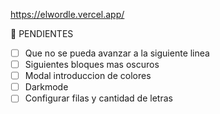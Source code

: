 https://elwordle.vercel.app/

📂 PENDIENTES
- [ ] Que no se pueda avanzar a la siguiente linea
- [ ] Siguientes bloques mas oscuros
- [ ] Modal introduccion de colores
- [ ] Darkmode
- [ ] Configurar filas y cantidad de letras